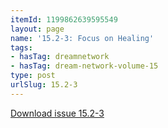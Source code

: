 ```yaml
---
itemId: 1199862639595549
layout: page
name: '15.2-3: Focus on Healing'
tags:
- hasTag: dreamnetwork
- hasTag: dream-network-volume-15
type: post
urlSlug: 15.2-3
---
```

<a href="files/pdfs/Volume_15/15.2-3-Dream-Network-Vol-15-No-3_de-skew.pdf" download="">Download issue 15.2-3</a>